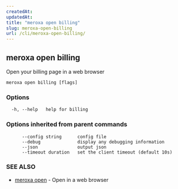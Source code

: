 ```yaml
---
createdAt: 
updatedAt: 
title: "meroxa open billing"
slug: meroxa-open-billing
url: /cli/meroxa-open-billing/
---
```

## meroxa open billing

Open your billing page in a web browser

```
meroxa open billing [flags]
```

### Options

```
  -h, --help   help for billing
```

### Options inherited from parent commands

```
      --config string      config file
      --debug              display any debugging information
      --json               output json
      --timeout duration   set the client timeout (default 10s)
```

### SEE ALSO

* [meroxa open](/cli/meroxa-open/)	 - Open in a web browser

